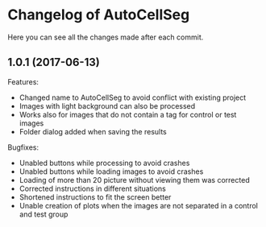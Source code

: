 
# Changelog of AutoCellSeg
Here you can see all the changes made after each commit.

## 1.0.1 (2017-06-13)

Features:

  - Changed name to AutoCellSeg to avoid conflict with existing project
  - Images with light background can also be processed
  - Works also for images that do not contain a tag for control or test images
  - Folder dialog added when saving the results


Bugfixes:

  - Unabled buttons while processing to avoid crashes
  - Unabled buttons while loading images to avoid crashes
  - Loading of more than 20 picture without viewing them was corrected
  - Corrected instructions in different situations
  - Shortened instructions to fit the screen better
  - Unable creation of plots when the images are not separated in a control and test group

